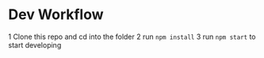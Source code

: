 # Dev Workflow

1 Clone this repo and cd into the folder
2 run `npm install`
3 run `npm start` to start developing